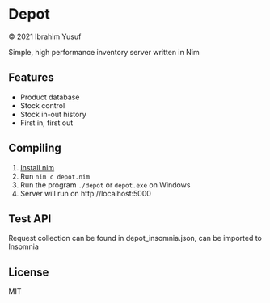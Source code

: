 # Depot
&copy; 2021 Ibrahim Yusuf

Simple, high performance inventory server written in Nim


## Features

- Product database
- Stock control
- Stock in-out history
- First in, first out


## Compiling

1. [Install nim](https://nim-lang.org/install.html)
2. Run `nim c depot.nim`
3. Run the program `./depot` or `depot.exe` on Windows
4. Server will run on http://localhost:5000


## Test API

Request collection can be found in depot_insomnia.json, can be imported to Insomnia


## License

MIT
